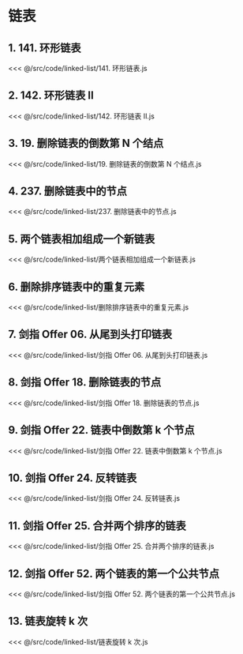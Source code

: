 # 链表

## 1. 141. 环形链表

<<< @/src/code/linked-list/141. 环形链表.js

## 2. 142. 环形链表 II

<<< @/src/code/linked-list/142. 环形链表 II.js

## 3. 19. 删除链表的倒数第 N 个结点

<<< @/src/code/linked-list/19. 删除链表的倒数第 N 个结点.js

## 4. 237. 删除链表中的节点

<<< @/src/code/linked-list/237. 删除链表中的节点.js

## 5. 两个链表相加组成一个新链表

<<< @/src/code/linked-list/两个链表相加组成一个新链表.js

## 6. 删除排序链表中的重复元素

<<< @/src/code/linked-list/删除排序链表中的重复元素.js

## 7. 剑指 Offer 06. 从尾到头打印链表

<<< @/src/code/linked-list/剑指 Offer 06. 从尾到头打印链表.js

## 8. 剑指 Offer 18. 删除链表的节点

<<< @/src/code/linked-list/剑指 Offer 18. 删除链表的节点.js

## 9. 剑指 Offer 22. 链表中倒数第 k 个节点

<<< @/src/code/linked-list/剑指 Offer 22. 链表中倒数第 k 个节点.js

## 10. 剑指 Offer 24. 反转链表

<<< @/src/code/linked-list/剑指 Offer 24. 反转链表.js

## 11. 剑指 Offer 25. 合并两个排序的链表

<<< @/src/code/linked-list/剑指 Offer 25. 合并两个排序的链表.js

## 12. 剑指 Offer 52. 两个链表的第一个公共节点

<<< @/src/code/linked-list/剑指 Offer 52. 两个链表的第一个公共节点.js

## 13. 链表旋转 k 次

<<< @/src/code/linked-list/链表旋转 k 次.js
